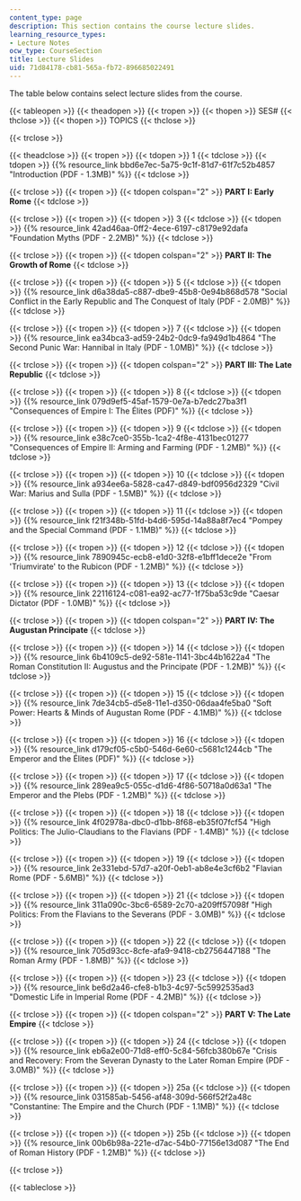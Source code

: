 ```yaml
---
content_type: page
description: This section contains the course lecture slides.
learning_resource_types:
- Lecture Notes
ocw_type: CourseSection
title: Lecture Slides
uid: 71d84178-cb81-565a-fb72-896685022491
---
```


The table below contains select lecture slides from the course.

{{< tableopen >}}
{{< theadopen >}}
{{< tropen >}}
{{< thopen >}}
SES#
{{< thclose >}}
{{< thopen >}}
TOPICS
{{< thclose >}}

{{< trclose >}}

{{< theadclose >}}
{{< tropen >}}
{{< tdopen >}}
1
{{< tdclose >}}
{{< tdopen >}}
{{% resource_link bbd6e7ec-5a75-9c1f-81d7-61f7c52b4857 "Introduction (PDF - 1.3MB)" %}}
{{< tdclose >}}

{{< trclose >}}
{{< tropen >}}
{{< tdopen colspan="2" >}}
**PART I: Early Rome**
{{< tdclose >}}

{{< trclose >}}
{{< tropen >}}
{{< tdopen >}}
3
{{< tdclose >}}
{{< tdopen >}}
{{% resource_link 42ad46aa-0ff2-4ece-6197-c8179e92dafa "Foundation Myths (PDF - 2.2MB)" %}}
{{< tdclose >}}

{{< trclose >}}
{{< tropen >}}
{{< tdopen colspan="2" >}}
**PART II: The Growth of Rome**
{{< tdclose >}}

{{< trclose >}}
{{< tropen >}}
{{< tdopen >}}
5
{{< tdclose >}}
{{< tdopen >}}
{{% resource_link d6a38da5-c887-dbe9-45b8-0e94b868d578 "Social Conflict in the Early Republic and The Conquest of Italy (PDF - 2.0MB)" %}}
{{< tdclose >}}

{{< trclose >}}
{{< tropen >}}
{{< tdopen >}}
7
{{< tdclose >}}
{{< tdopen >}}
{{% resource_link ea34bca3-ad59-24b2-0dc9-fa949d1b4864 "The Second Punic War: Hannibal in Italy (PDF - 1.0MB)" %}}
{{< tdclose >}}

{{< trclose >}}
{{< tropen >}}
{{< tdopen colspan="2" >}}
**PART III: The Late Republic**
{{< tdclose >}}

{{< trclose >}}
{{< tropen >}}
{{< tdopen >}}
8
{{< tdclose >}}
{{< tdopen >}}
{{% resource_link 079d9ef5-45af-1579-0e7a-b7edc27ba3f1 "Consequences of Empire I: The Élites (PDF)" %}}
{{< tdclose >}}

{{< trclose >}}
{{< tropen >}}
{{< tdopen >}}
9
{{< tdclose >}}
{{< tdopen >}}
{{% resource_link e38c7ce0-355b-1ca2-4f8e-4131bec01277 "Consequences of Empire II: Arming and Farming (PDF - 1.2MB)" %}}
{{< tdclose >}}

{{< trclose >}}
{{< tropen >}}
{{< tdopen >}}
10
{{< tdclose >}}
{{< tdopen >}}
{{% resource_link a934ee6a-5828-ca47-d849-bdf0956d2329 "Civil War: Marius and Sulla (PDF - 1.5MB)" %}}
{{< tdclose >}}

{{< trclose >}}
{{< tropen >}}
{{< tdopen >}}
11
{{< tdclose >}}
{{< tdopen >}}
{{% resource_link f21f348b-51fd-b4d6-595d-14a88a8f7ec4 "Pompey and the Special Command (PDF - 1.1MB)" %}}
{{< tdclose >}}

{{< trclose >}}
{{< tropen >}}
{{< tdopen >}}
12
{{< tdclose >}}
{{< tdopen >}}
{{% resource_link 7890945c-ecb8-e1d0-32f8-e1bff1dece2e "From 'Triumvirate' to the Rubicon (PDF - 1.2MB)" %}}
{{< tdclose >}}

{{< trclose >}}
{{< tropen >}}
{{< tdopen >}}
13
{{< tdclose >}}
{{< tdopen >}}
{{% resource_link 22116124-c081-ea92-ac77-1f75ba53c9de "Caesar Dictator (PDF - 1.0MB)" %}}
{{< tdclose >}}

{{< trclose >}}
{{< tropen >}}
{{< tdopen colspan="2" >}}
**PART IV: The Augustan Principate**
{{< tdclose >}}

{{< trclose >}}
{{< tropen >}}
{{< tdopen >}}
14
{{< tdclose >}}
{{< tdopen >}}
{{% resource_link 6b4109c5-de92-581e-1141-3bc44b1622a4 "The Roman Constitution II: Augustus and the Principate (PDF - 1.2MB)" %}}
{{< tdclose >}}

{{< trclose >}}
{{< tropen >}}
{{< tdopen >}}
15
{{< tdclose >}}
{{< tdopen >}}
{{% resource_link 7de34cb5-d5e8-11e1-d350-06daa4fe5ba0 "Soft Power: Hearts & Minds of Augustan Rome (PDF - 4.1MB)" %}}
{{< tdclose >}}

{{< trclose >}}
{{< tropen >}}
{{< tdopen >}}
16
{{< tdclose >}}
{{< tdopen >}}
{{% resource_link d179cf05-c5b0-546d-6e60-c5681c1244cb "The Emperor and the Élites (PDF)" %}}
{{< tdclose >}}

{{< trclose >}}
{{< tropen >}}
{{< tdopen >}}
17
{{< tdclose >}}
{{< tdopen >}}
{{% resource_link 289ea9c5-055c-d1d6-4f86-50718a0d63a1 "The Emperor and the Plebs (PDF - 1.2MB)" %}}
{{< tdclose >}}

{{< trclose >}}
{{< tropen >}}
{{< tdopen >}}
18
{{< tdclose >}}
{{< tdopen >}}
{{% resource_link 4f02978a-dbc0-d1bb-8f68-eb35f07fcf54 "High Politics: The Julio-Claudians to the Flavians (PDF - 1.4MB)" %}}
{{< tdclose >}}

{{< trclose >}}
{{< tropen >}}
{{< tdopen >}}
19
{{< tdclose >}}
{{< tdopen >}}
{{% resource_link 2e331ebd-57d7-a20f-0eb1-ab8e4e3cf6b2 "Flavian Rome (PDF - 5.6MB)" %}}
{{< tdclose >}}

{{< trclose >}}
{{< tropen >}}
{{< tdopen >}}
21
{{< tdclose >}}
{{< tdopen >}}
{{% resource_link 311a090c-3bc6-6589-2c70-a209ff57098f "High Politics: From the Flavians to the Severans (PDF - 3.0MB)" %}}
{{< tdclose >}}

{{< trclose >}}
{{< tropen >}}
{{< tdopen >}}
22
{{< tdclose >}}
{{< tdopen >}}
{{% resource_link 705d93cc-8cfe-afa9-9418-cb2756447188 "The Roman Army (PDF - 1.8MB)" %}}
{{< tdclose >}}

{{< trclose >}}
{{< tropen >}}
{{< tdopen >}}
23
{{< tdclose >}}
{{< tdopen >}}
{{% resource_link be6d2a46-cfe8-b1b3-4c97-5c5992535ad3 "Domestic Life in Imperial Rome (PDF - 4.2MB)" %}}
{{< tdclose >}}

{{< trclose >}}
{{< tropen >}}
{{< tdopen colspan="2" >}}
**PART V: The Late Empire**
{{< tdclose >}}

{{< trclose >}}
{{< tropen >}}
{{< tdopen >}}
24
{{< tdclose >}}
{{< tdopen >}}
{{% resource_link eb6a2e00-71d8-eff0-5c84-56fcb380b67e "Crisis and Recovery: From the Severan Dynasty to the Later Roman Empire (PDF - 3.0MB)" %}}
{{< tdclose >}}

{{< trclose >}}
{{< tropen >}}
{{< tdopen >}}
25a
{{< tdclose >}}
{{< tdopen >}}
{{% resource_link 031585ab-5456-af48-309d-566f52f2a48c "Constantine: The Empire and the Church (PDF - 1.1MB)" %}}
{{< tdclose >}}

{{< trclose >}}
{{< tropen >}}
{{< tdopen >}}
25b
{{< tdclose >}}
{{< tdopen >}}
{{% resource_link 00b6b98a-221e-d7ac-54b0-77156e13d087 "The End of Roman History (PDF - 1.2MB)" %}}
{{< tdclose >}}

{{< trclose >}}

{{< tableclose >}}